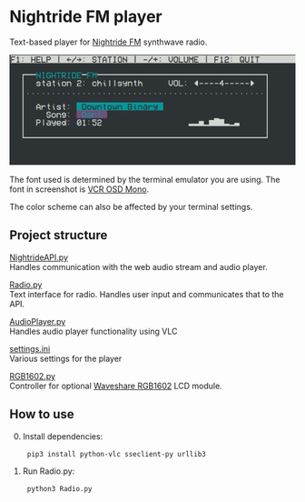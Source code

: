 # Nightride FM player
Text-based player for [Nightride FM](https://nightride.fm/) synthwave radio.

![](./images/player.gif)

The font used is determined by the terminal emulator you are using. The font in screenshot is [VCR OSD Mono](https://www.dafont.com/vcr-osd-mono.font).

The color scheme can also be affected by your terminal settings.

## Project structure

[NightrideAPI.py](./NightrideAPI.py)  
Handles communication with the web audio stream and audio player.


[Radio.py](./Radio.py)  
Text interface for radio. Handles user input and communicates that to the API.


[AudioPlayer.py](./AudioPlayer.py)  
Handles audio player functionality using VLC


[settings.ini](./settings.ini)  
Various settings for the player


[RGB1602.py](./RGB1602.py)  
Controller for optional [Waveshare RGB1602](https://www.waveshare.com/wiki/LCD1602_RGB_Module) LCD module.

## How to use

0. Install dependencies:

        pip3 install python-vlc sseclient-py urllib3

1. Run Radio.py:

        python3 Radio.py
